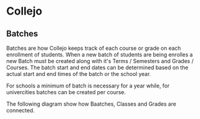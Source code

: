 # Collejo 
## Batches

Batches are how Collejo keeps track of each course or grade on each enrollment of students. When a new batch of students are being enrolles a new Batch must be created along with it's Terms / Semesters and Grades / Courses. The batch start and end dates can be determined based on the actual start and end times of the batch or the school year.

For schools a minimum of batch is necessary for a year while, for univercities batches can be created per course. 

The following diagram show how Baatches, Classes and Grades are connected.
